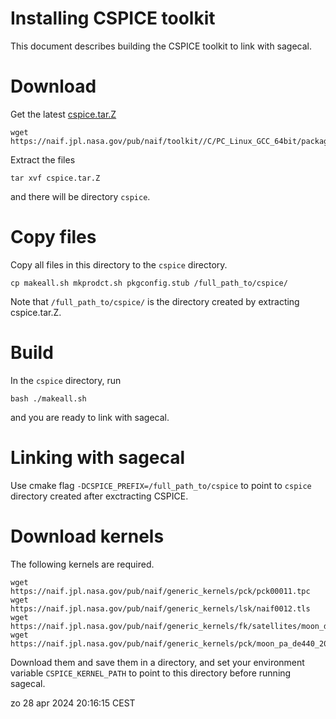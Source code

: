 # Installing CSPICE toolkit
This document describes building the CSPICE toolkit to link with sagecal.

# Download
Get the latest [cspice.tar.Z](https://naif.jpl.nasa.gov/pub/naif/toolkit//C/PC_Linux_GCC_64bit/packages/cspice.tar.Z)

```
wget https://naif.jpl.nasa.gov/pub/naif/toolkit//C/PC_Linux_GCC_64bit/packages/cspice.tar.Z
```

Extract the files

```
tar xvf cspice.tar.Z
```
and there will be directory ```cspice```.

# Copy files
Copy all files in this directory to the ```cspice``` directory.

```
cp makeall.sh mkprodct.sh pkgconfig.stub /full_path_to/cspice/
```

Note that ```/full_path_to/cspice/``` is the directory created by extracting cspice.tar.Z.

# Build
In the ```cspice``` directory, run

```
bash ./makeall.sh
```
and you are ready to link with sagecal.


# Linking with sagecal
Use cmake flag ```-DCSPICE_PREFIX=/full_path_to/cspice``` to point to ```cspice``` directory created after exctracting CSPICE.


# Download kernels
The following kernels are required.

```
wget https://naif.jpl.nasa.gov/pub/naif/generic_kernels/pck/pck00011.tpc
wget https://naif.jpl.nasa.gov/pub/naif/generic_kernels/lsk/naif0012.tls
wget https://naif.jpl.nasa.gov/pub/naif/generic_kernels/fk/satellites/moon_de440_220930.tf
wget https://naif.jpl.nasa.gov/pub/naif/generic_kernels/pck/moon_pa_de440_200625.bpc
```

Download them and save them in a directory, and set your environment variable ```CSPICE_KERNEL_PATH``` to point to this directory before running sagecal.

zo 28 apr 2024 20:16:15 CEST
